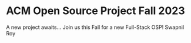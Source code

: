 # ACM Open Source Project Fall 2023
A new project awaits...
Join us this Fall for a new Full-Stack OSP!
Swapnil Roy